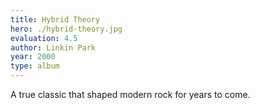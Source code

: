 ```yaml
---
title: Hybrid Theory
hero: ./hybrid-theory.jpg
evaluation: 4.5
author: Linkin Park
year: 2000
type: album
---
```


A true classic that shaped modern rock for years to come.
